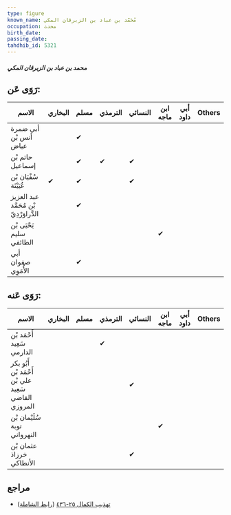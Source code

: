 ```yaml
---
type: figure
known_name: مُحَمَّد بن عباد بن الزبرقان المكي
occupation: محدث
birth_date:
passing_date:
tahdhib_id: 5321
---
```

##### محمد بن عباد بن الزبرقان المكي

## رَوَى عَن:
| الاسم                                   | البخاري | مسلم | الترمذي | النسائي | ابن ماجه | أبي داود | Others |
| --------------------------------------- | ------- | ---- | ------- | ------- | -------- | -------- | ------ |
| أبي ضمرة أنس بْن عياض                   |         | ✔    |         |         |          |          |        |
| حاتم بْن إسماعيل                        |         | ✔    | ✔       | ✔       |          |          |        |
| سُفْيَان بْن عُيَيْنَة                  | ✔       | ✔    |         | ✔       |          |          |        |
| عبد العزيز بْن مُحَمَّد الدَّراوَرْدِيّ |         | ✔    |         |         |          |          |        |
| يَحْيَى بْن سليم الطائفي                |         |      |         |         | ✔        |          |        |
| أبي صفوان الأُمَوِي                     |         | ✔    |         |         |          |          |        |
## رَوَى عَنه:
| الاسم                                               | البخاري | مسلم | الترمذي | النسائي | ابن ماجه | أبي داود | Others |
| --------------------------------------------------- | ------- | ---- | ------- | ------- | -------- | -------- | ------ |
| أَحْمَد بْن سَعِيد الدارمي                          |         |      | ✔       |         |          |          |        |
| أَبُو بكر أَحْمَد بْن علي بْن سَعِيد القاضي المروزي |         |      |         | ✔       |          |          |        |
| سُلَيْمان بْن توبة النهرواني                        |         |      |         |         | ✔        |          |        |
| عثمان بْن خرزاذ الأنطاكي                            |         |      |         | ✔       |          |          |        |
## مراجع
- [تهذيب الكمال ٢٥-٤٣٦](obsidian://open?vault=Tahdhib-al-Kamal&file=Figures/٥٣٢١-محمد%20بن%20عباد%20بن%20الزبرقان%20المكي) ([رابط الشاملة](https://shamela.ws/book/3722/13529))